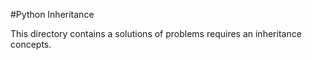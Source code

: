 #Python Inheritance

This directory contains a solutions of problems requires an inheritance concepts.
